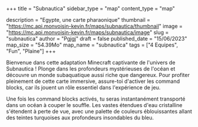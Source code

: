 +++
title = "Subnautica"
sidebar_type = "map"
content_type = "map"

description = "Egypte, une carte pharaonique"
thumbnail = "https://mc.api.monvoisin-kevin.fr/maps/subnautica/thumbnail"
image = "https://mc.api.monvoisin-kevin.fr/maps/subnautica/image"
slug = "subnautica"
author = "Pgjgj"
draft = false
published_date = "15/06/2023"
map_size = "54.39Mo"
map_name = "subnautica"
tags = ["4 Equipes", "Fun", "Plaine"]
+++

Bienvenue dans cette adaptation Minecraft captivante de l'univers de Subnautica ! Plonge dans les profondeurs mystérieuses de l'océan et découvre un monde subaquatique aussi riche que dangereux. Pour profiter pleinement de cette carte immersive, assure-toi d'activer les command blocks, car ils jouent un rôle essentiel dans l'expérience de jeu.

Une fois les command blocks activés, tu seras instantanément transporté dans un océan à couper le souffle. Les vastes étendues d'eau cristalline s'étendent à perte de vue, avec une palette de couleurs éblouissantes allant des teintes turquoises aux profondeurs insondables du bleu.